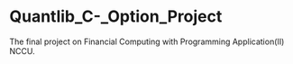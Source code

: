 # Quantlib_C-_Option_Project
The final project on Financial Computing with Programming Application(II) NCCU.
